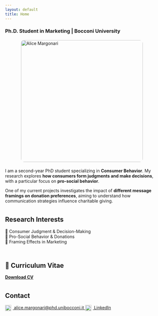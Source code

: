 ```yaml
---
layout: default
title: Home
---
```

### Ph.D. Student in Marketing | Bocconi University
<style>
    /* Adjust profile picture size */
    .profile-pic {
        display: block;
        margin: 20px auto;
        width: 400px;  /* Adjust this size if needed */
        height: auto;
        border-radius: 10px; /* Keeps square corners, remove for round image */
    }
    
    /* Increase spacing between sections */
    h2 {
        margin-top: 40px;
    }

    /* Fix footer spacing and remove duplicate name */
    .site-footer {
        display: none;  /* Hides the duplicate name */
    }
</style>
<!-- Profile Picture -->
<img src="https://github.com/user-attachments/assets/7872cefe-e5ab-4a2c-a4c6-237d963ab0a4" 
     alt="Alice Margonari" 
     class="profile-pic">
  
I am a second-year PhD student specializing in **Consumer Behavior**. My research explores **how consumers form judgments and make decisions**, with a particular focus on **pro-social behavior**.  

One of my current projects investigates the impact of **different message framings on donation preferences**, aiming to understand how communication strategies influence charitable giving.
&nbsp;
## Research Interests  
🔹 Consumer Judgment & Decision-Making  
🔹 Pro-Social Behavior & Donations  
🔹 Framing Effects in Marketing  
&nbsp;
## 📄 Curriculum Vitae  
**[Download CV](cv.pdf)**
&nbsp;
## Contact  
<a href="mailto:alice.margonari@phd.unibocconi.it">
    <img src="https://www.unibocconi.eu/wps/wcm/connect/d248ea51-72a8-4b93-bdc5-3a9e158b4be1/Bocconi.png?MOD=AJPERES&CACHEID=ROOTWORKSPACE-d248ea51-72a8-4b93-bdc5-3a9e158b4be1-nB2u87F" 
         alt="Bocconi University" 
         width="20" 
         style="vertical-align: middle; margin-right: 5px;">
    alice.margonari@phd.unibocconi.it
</a>
  
 <a href="https://www.linkedin.com/in/alice-margonari/" target="_blank">
    <img src="https://upload.wikimedia.org/wikipedia/commons/c/ca/LinkedIn_logo_initials.png" 
         alt="LinkedIn" 
         width="20" 
         style="vertical-align: middle; margin-right: 5px;">
    LinkedIn
</a>


